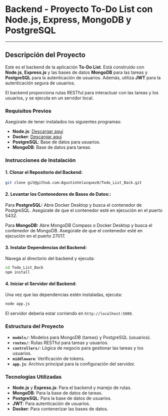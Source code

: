 # Backend - Proyecto **To-Do List** con Node.js, Express, MongoDB y PostgreSQL

---

## Descripción del Proyecto

Este es el backend de la aplicación **To-Do List**. Está construido con **Node.js**, **Express.js** y las bases de datos **MongoDB** para las tareas y **PostgreSQL** para la autenticación de usuarios. Además, utiliza **JWT** para la autenticación segura de usuarios.

El backend proporciona rutas RESTful para interactuar con las tareas y los usuarios, y se ejecuta en un servidor local.

### Requisitos Previos

Asegúrate de tener instalados los siguientes programas:

- **Node.js**: [Descargar aquí](https://nodejs.org/)
- **Docker**: [Descargar aquí](https://www.docker.com/products/docker-desktop)
- **PostgreSQL**: Base de datos para usuarios.
- **MongoDB**: Base de datos para tareas.

### Instrucciones de Instalación

#### 1. **Clonar el Repositorio del Backend:**

```bash
git clone git@github.com:AgustinVelazquez0/Todo_List_Back.git
```

#### 2. **Levantar los Contenedores de Bases de Datos:**:

Para **PostgreSQL:** Abre Docker Desktop y busca el contenedor de PostgreSQL. Asegúrate de que el contenedor esté en ejecución en el puerto 5432.

Para **MongoDB:** Abre MongoDB Compass o Docker Desktop y busca el contenedor de MongoDB. Asegúrate de que el contenedor esté en ejecución en el puerto 27017.

#### 3. **Instalar Dependencias del Backend:**

Navega al directorio del backend y ejecuta:

```bash
cd Todo_List_Back
npm install
```

#### 4. **Iniciar el Servidor del Backend:**

Una vez que las dependencias estén instaladas, ejecuta:

```bash
node app.js
```

El servidor debería estar corriendo en `http://localhost:5000`.

### Estructura del Proyecto

- **`models/`**: Modelos para MongoDB (tareas) y PostgreSQL (usuarios).
- **`routes/`**: Rutas RESTful para tareas y usuarios.
- **`controllers/`**: Lógica de negocio para gestionar las tareas y los usuarios.
- **`middleware`**: Verificación de tokens.
- **`app.js`**: Archivo principal para la configuración del servidor.

### Tecnologías Utilizadas

- **Node.js** y **Express.js**: Para el backend y manejo de rutas.
- **MongoDB**: Para la base de datos de tareas.
- **PostgreSQL**: Para la base de datos de usuarios.
- **JWT**: Para autenticación de usuarios.
- **Docker**: Para contenerizar las bases de datos.
